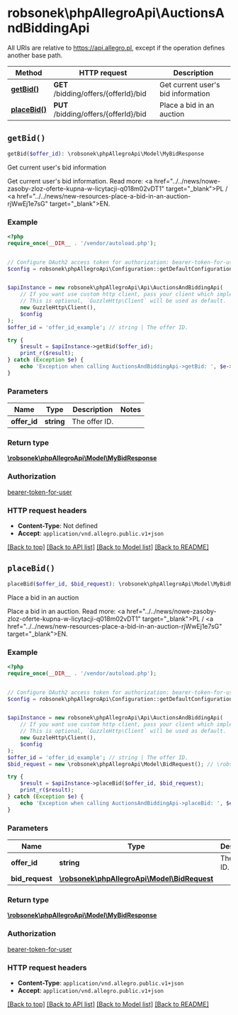 # robsonek\phpAllegroApi\AuctionsAndBiddingApi

All URIs are relative to https://api.allegro.pl, except if the operation defines another base path.

| Method | HTTP request | Description |
| ------------- | ------------- | ------------- |
| [**getBid()**](AuctionsAndBiddingApi.md#getBid) | **GET** /bidding/offers/{offerId}/bid | Get current user&#39;s bid information |
| [**placeBid()**](AuctionsAndBiddingApi.md#placeBid) | **PUT** /bidding/offers/{offerId}/bid | Place a bid in an auction |


## `getBid()`

```php
getBid($offer_id): \robsonek\phpAllegroApi\Model\MyBidResponse
```

Get current user's bid information

Get current user's bid information. Read more: <a href=\"../../news/nowe-zasoby-zloz-oferte-kupna-w-licytacji-q018m02vDT1\" target=\"_blank\">PL</a> / <a href=\"../../news/new-resources-place-a-bid-in-an-auction-rjWwEj1e7sG\" target=\"_blank\">EN</a>.

### Example

```php
<?php
require_once(__DIR__ . '/vendor/autoload.php');


// Configure OAuth2 access token for authorization: bearer-token-for-user
$config = robsonek\phpAllegroApi\Configuration::getDefaultConfiguration()->setAccessToken('YOUR_ACCESS_TOKEN');


$apiInstance = new robsonek\phpAllegroApi\Api\AuctionsAndBiddingApi(
    // If you want use custom http client, pass your client which implements `GuzzleHttp\ClientInterface`.
    // This is optional, `GuzzleHttp\Client` will be used as default.
    new GuzzleHttp\Client(),
    $config
);
$offer_id = 'offer_id_example'; // string | The offer ID.

try {
    $result = $apiInstance->getBid($offer_id);
    print_r($result);
} catch (Exception $e) {
    echo 'Exception when calling AuctionsAndBiddingApi->getBid: ', $e->getMessage(), PHP_EOL;
}
```

### Parameters

| Name | Type | Description  | Notes |
| ------------- | ------------- | ------------- | ------------- |
| **offer_id** | **string**| The offer ID. | |

### Return type

[**\robsonek\phpAllegroApi\Model\MyBidResponse**](../Model/MyBidResponse.md)

### Authorization

[bearer-token-for-user](../../README.md#bearer-token-for-user)

### HTTP request headers

- **Content-Type**: Not defined
- **Accept**: `application/vnd.allegro.public.v1+json`

[[Back to top]](#) [[Back to API list]](../../README.md#endpoints)
[[Back to Model list]](../../README.md#models)
[[Back to README]](../../README.md)

## `placeBid()`

```php
placeBid($offer_id, $bid_request): \robsonek\phpAllegroApi\Model\MyBidResponse
```

Place a bid in an auction

Place a bid in an auction. Read more: <a href=\"../../news/nowe-zasoby-zloz-oferte-kupna-w-licytacji-q018m02vDT1\" target=\"_blank\">PL</a> / <a href=\"../../news/new-resources-place-a-bid-in-an-auction-rjWwEj1e7sG\" target=\"_blank\">EN</a>.

### Example

```php
<?php
require_once(__DIR__ . '/vendor/autoload.php');


// Configure OAuth2 access token for authorization: bearer-token-for-user
$config = robsonek\phpAllegroApi\Configuration::getDefaultConfiguration()->setAccessToken('YOUR_ACCESS_TOKEN');


$apiInstance = new robsonek\phpAllegroApi\Api\AuctionsAndBiddingApi(
    // If you want use custom http client, pass your client which implements `GuzzleHttp\ClientInterface`.
    // This is optional, `GuzzleHttp\Client` will be used as default.
    new GuzzleHttp\Client(),
    $config
);
$offer_id = 'offer_id_example'; // string | The offer ID.
$bid_request = new \robsonek\phpAllegroApi\Model\BidRequest(); // \robsonek\phpAllegroApi\Model\BidRequest

try {
    $result = $apiInstance->placeBid($offer_id, $bid_request);
    print_r($result);
} catch (Exception $e) {
    echo 'Exception when calling AuctionsAndBiddingApi->placeBid: ', $e->getMessage(), PHP_EOL;
}
```

### Parameters

| Name | Type | Description  | Notes |
| ------------- | ------------- | ------------- | ------------- |
| **offer_id** | **string**| The offer ID. | |
| **bid_request** | [**\robsonek\phpAllegroApi\Model\BidRequest**](../Model/BidRequest.md)|  | [optional] |

### Return type

[**\robsonek\phpAllegroApi\Model\MyBidResponse**](../Model/MyBidResponse.md)

### Authorization

[bearer-token-for-user](../../README.md#bearer-token-for-user)

### HTTP request headers

- **Content-Type**: `application/vnd.allegro.public.v1+json`
- **Accept**: `application/vnd.allegro.public.v1+json`

[[Back to top]](#) [[Back to API list]](../../README.md#endpoints)
[[Back to Model list]](../../README.md#models)
[[Back to README]](../../README.md)
